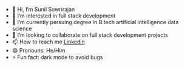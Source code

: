 - 👋 Hi, I’m Sunil Sowrirajan
- 👀 I’m interested in full stack development
- 🌱 I’m currently persuing degree in B.tech artificial intelligence data science
- 💞️ I’m looking to collaborate on full stack development projects
- 📫 How to reach me <a href="https://www.linkedin.com/in/sunil-s-40548826b?lipi=urn%3Ali%3Apage%3Ad_flagship3_profile_view_base_contact_details%3Bv6KkvuqvQDKJtmLMkPNSUw%3D%3D">Linkedin</a>
- 😄 Pronouns: He/Him
- ⚡ Fun fact: dark mode to avoid bugs

<!---
suniltechs/suniltechs is a ✨ special ✨ repository because its `README.md` (this file) appears on your GitHub profile.
You can click the Preview link to take a look at your changes.
--->
